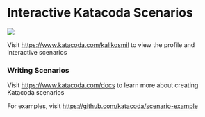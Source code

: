 # Interactive Katacoda Scenarios

[![](http://shields.katacoda.com/katacoda/kalikosmil/count.svg)](https://www.katacoda.com/kalikosmil "Get your profile on Katacoda.com")

Visit https://www.katacoda.com/kalikosmil to view the profile and interactive scenarios

### Writing Scenarios
Visit https://www.katacoda.com/docs to learn more about creating Katacoda scenarios

For examples, visit https://github.com/katacoda/scenario-example
